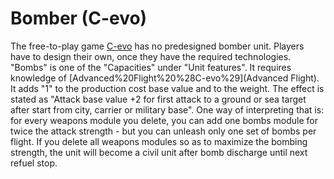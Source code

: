 # Bomber (C-evo)

The free-to-play game [C-evo](C-evo) has no predesigned bomber unit. Players have to design their own, once they have the required technologies.
"Bombs" is one of the "Capacities" under "Unit features". It requires knowledge of [Advanced%20Flight%20%28C-evo%29](Advanced Flight). It adds "1" to the production cost base value and to the weight.
The effect is stated as "Attack base value +2 for first attack to a ground or sea target after start from city, carrier or military base". One way of interpreting that is: for every weapons module you delete, you can add one bombs module for twice the attack strength - but you can unleash only one set of bombs per flight.
If you delete all weapons modules so as to maximize the bombing strength, the unit will become a civil unit after bomb discharge until next refuel stop. 
